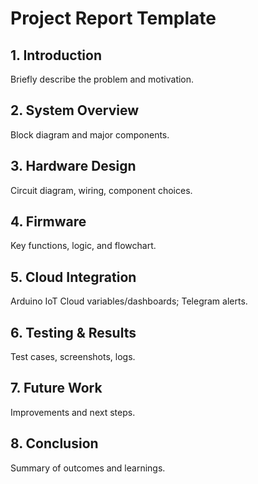 # Project Report Template

## 1. Introduction
Briefly describe the problem and motivation.

## 2. System Overview
Block diagram and major components.

## 3. Hardware Design
Circuit diagram, wiring, component choices.

## 4. Firmware
Key functions, logic, and flowchart.

## 5. Cloud Integration
Arduino IoT Cloud variables/dashboards; Telegram alerts.

## 6. Testing & Results
Test cases, screenshots, logs.

## 7. Future Work
Improvements and next steps.

## 8. Conclusion
Summary of outcomes and learnings.